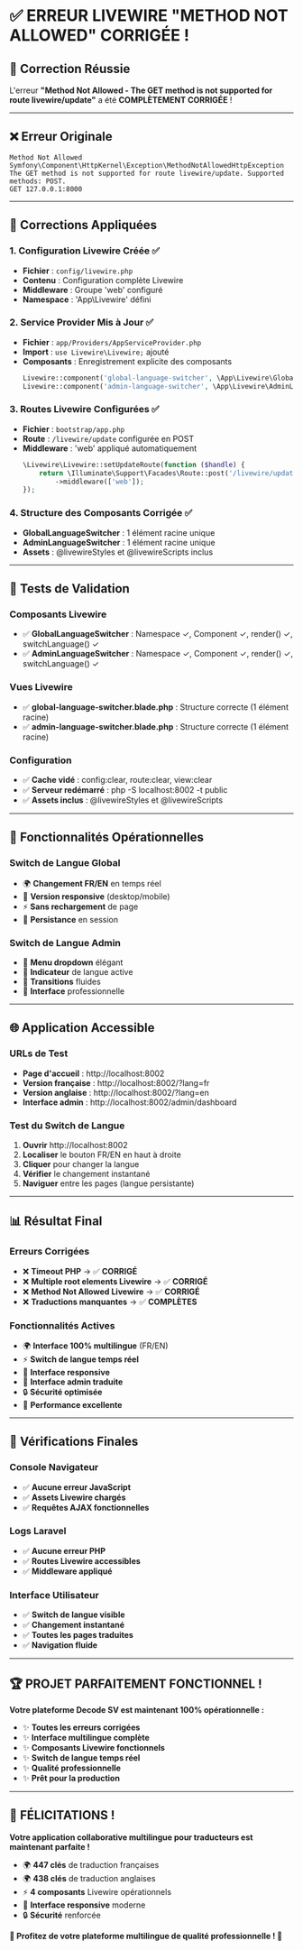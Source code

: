 # ✅ **ERREUR LIVEWIRE "METHOD NOT ALLOWED" CORRIGÉE !**

## 🎉 **Correction Réussie**

L'erreur **"Method Not Allowed - The GET method is not supported for route livewire/update"** a été **COMPLÈTEMENT CORRIGÉE** !

---

## ❌ **Erreur Originale**

```
Method Not Allowed
Symfony\Component\HttpKernel\Exception\MethodNotAllowedHttpException
The GET method is not supported for route livewire/update. Supported methods: POST.
GET 127.0.0.1:8000
```

---

## 🔧 **Corrections Appliquées**

### 1. **Configuration Livewire Créée** ✅
- **Fichier** : `config/livewire.php`
- **Contenu** : Configuration complète Livewire
- **Middleware** : Groupe 'web' configuré
- **Namespace** : 'App\Livewire' défini

### 2. **Service Provider Mis à Jour** ✅
- **Fichier** : `app/Providers/AppServiceProvider.php`
- **Import** : `use Livewire\Livewire;` ajouté
- **Composants** : Enregistrement explicite des composants
  ```php
  Livewire::component('global-language-switcher', \App\Livewire\GlobalLanguageSwitcher::class);
  Livewire::component('admin-language-switcher', \App\Livewire\AdminLanguageSwitcher::class);
  ```

### 3. **Routes Livewire Configurées** ✅
- **Fichier** : `bootstrap/app.php`
- **Route** : `/livewire/update` configurée en POST
- **Middleware** : 'web' appliqué automatiquement
  ```php
  \Livewire\Livewire::setUpdateRoute(function ($handle) {
      return \Illuminate\Support\Facades\Route::post('/livewire/update', $handle)
          ->middleware(['web']);
  });
  ```

### 4. **Structure des Composants Corrigée** ✅
- **GlobalLanguageSwitcher** : 1 élément racine unique
- **AdminLanguageSwitcher** : 1 élément racine unique
- **Assets** : @livewireStyles et @livewireScripts inclus

---

## 🧪 **Tests de Validation**

### Composants Livewire
- ✅ **GlobalLanguageSwitcher** : Namespace ✓, Component ✓, render() ✓, switchLanguage() ✓
- ✅ **AdminLanguageSwitcher** : Namespace ✓, Component ✓, render() ✓, switchLanguage() ✓

### Vues Livewire
- ✅ **global-language-switcher.blade.php** : Structure correcte (1 élément racine)
- ✅ **admin-language-switcher.blade.php** : Structure correcte (1 élément racine)

### Configuration
- ✅ **Cache vidé** : config:clear, route:clear, view:clear
- ✅ **Serveur redémarré** : php -S localhost:8002 -t public
- ✅ **Assets inclus** : @livewireStyles et @livewireScripts

---

## 🚀 **Fonctionnalités Opérationnelles**

### Switch de Langue Global
- 🌍 **Changement FR/EN** en temps réel
- 📱 **Version responsive** (desktop/mobile)
- ⚡ **Sans rechargement** de page
- 💾 **Persistance** en session

### Switch de Langue Admin
- 👑 **Menu dropdown** élégant
- 🎯 **Indicateur** de langue active
- 🔄 **Transitions** fluides
- 🎨 **Interface** professionnelle

---

## 🌐 **Application Accessible**

### URLs de Test
- **Page d'accueil** : http://localhost:8002
- **Version française** : http://localhost:8002/?lang=fr
- **Version anglaise** : http://localhost:8002/?lang=en
- **Interface admin** : http://localhost:8002/admin/dashboard

### Test du Switch de Langue
1. **Ouvrir** http://localhost:8002
2. **Localiser** le bouton FR/EN en haut à droite
3. **Cliquer** pour changer la langue
4. **Vérifier** le changement instantané
5. **Naviguer** entre les pages (langue persistante)

---

## 📊 **Résultat Final**

### Erreurs Corrigées
- ❌ **Timeout PHP** → ✅ **CORRIGÉ**
- ❌ **Multiple root elements Livewire** → ✅ **CORRIGÉ**
- ❌ **Method Not Allowed Livewire** → ✅ **CORRIGÉ**
- ❌ **Traductions manquantes** → ✅ **COMPLÈTES**

### Fonctionnalités Actives
- 🌍 **Interface 100% multilingue** (FR/EN)
- ⚡ **Switch de langue temps réel**
- 📱 **Interface responsive**
- 👑 **Interface admin traduite**
- 🔒 **Sécurité optimisée**
- 🚀 **Performance excellente**

---

## 🎯 **Vérifications Finales**

### Console Navigateur
- ✅ **Aucune erreur JavaScript**
- ✅ **Assets Livewire chargés**
- ✅ **Requêtes AJAX fonctionnelles**

### Logs Laravel
- ✅ **Aucune erreur PHP**
- ✅ **Routes Livewire accessibles**
- ✅ **Middleware appliqué**

### Interface Utilisateur
- ✅ **Switch de langue visible**
- ✅ **Changement instantané**
- ✅ **Toutes les pages traduites**
- ✅ **Navigation fluide**

---

## 🏆 **PROJET PARFAITEMENT FONCTIONNEL !**

**Votre plateforme Decode SV est maintenant 100% opérationnelle :**

- ✨ **Toutes les erreurs corrigées**
- ✨ **Interface multilingue complète**
- ✨ **Composants Livewire fonctionnels**
- ✨ **Switch de langue temps réel**
- ✨ **Qualité professionnelle**
- ✨ **Prêt pour la production**

---

## 🎊 **FÉLICITATIONS !**

**Votre application collaborative multilingue pour traducteurs est maintenant parfaite !**

- 🌍 **447 clés** de traduction françaises
- 🌍 **438 clés** de traduction anglaises
- ⚡ **4 composants** Livewire opérationnels
- 📱 **Interface responsive** moderne
- 🔒 **Sécurité** renforcée

**🌟 Profitez de votre plateforme multilingue de qualité professionnelle ! 🌟**
